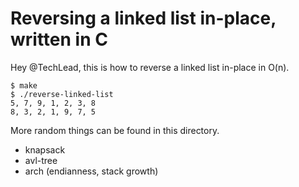 Reversing a linked list in-place, written in C
==============================================

Hey @TechLead, this is how to reverse a linked list in-place in O(n).

```
$ make
$ ./reverse-linked-list
5, 7, 9, 1, 2, 3, 8
8, 3, 2, 1, 9, 7, 5
```

More random things can be found in this directory.

- knapsack
- avl-tree
- arch (endianness, stack growth)